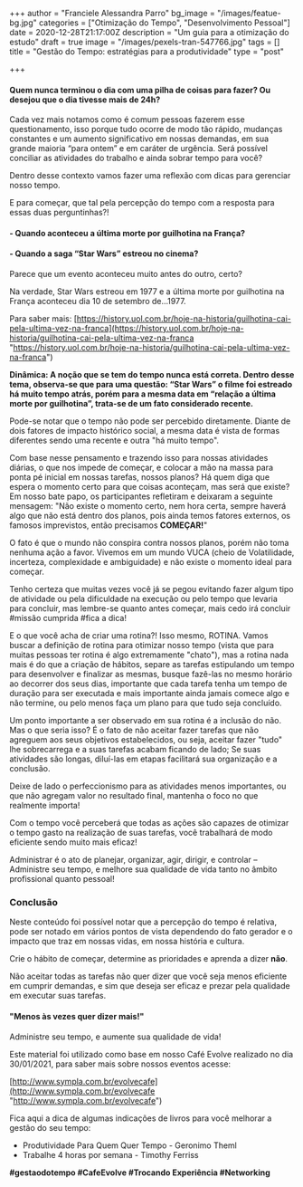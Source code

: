 +++
author = "Franciele Alessandra Parro"
bg_image = "/images/featue-bg.jpg"
categories = ["Otimização do Tempo", "Desenvolvimento Pessoal"]
date = 2020-12-28T21:17:00Z
description = "Um guia para a otimização do estudo"
draft = true
image = "/images/pexels-tran-547766.jpg"
tags = []
title = "Gestão do Tempo: estratégias para a produtividade"
type = "post"

+++
#### Quem nunca terminou o dia com uma pilha de coisas para fazer? Ou desejou que o dia tivesse mais de 24h?

Cada vez mais notamos como é comum pessoas fazerem esse questionamento, isso porque tudo ocorre de modo tão rápido, mudanças constantes e um aumento significativo em nossas demandas, em sua grande maioria “para ontem” e em caráter de urgência. Será possível conciliar as atividades do trabalho e ainda sobrar tempo para você?

Dentro desse contexto vamos fazer uma reflexão com dicas para gerenciar nosso tempo.

E para começar, que tal pela percepção do tempo com a resposta para essas duas perguntinhas?!

#### **- Quando aconteceu a última morte por guilhotina na França?**

#### **- Quando a saga “Star Wars” estreou no cinema?**

Parece que um evento aconteceu muito antes do outro, certo?

Na verdade, Star Wars estreou em 1977 e a última morte por guilhotina na França aconteceu dia 10 de setembro de…1977.

Para saber mais: [https://history.uol.com.br/hoje-na-historia/guilhotina-cai-pela-ultima-vez-na-franca](https://history.uol.com.br/hoje-na-historia/guilhotina-cai-pela-ultima-vez-na-franca "https://history.uol.com.br/hoje-na-historia/guilhotina-cai-pela-ultima-vez-na-franca")

  
**Dinâmica: A noção que se tem do tempo nunca está correta. Dentro desse tema, observa-se que para uma questão: “Star Wars” o filme foi estreado há muito tempo atrás, porém para a mesma data em “relação a última morte por guilhotina”, trata-se de um fato considerado recente.**

Pode-se notar que o tempo não pode ser percebido diretamente. Diante de dois fatores de impacto histórico social, a mesma data é vista de formas diferentes sendo uma recente e outra "há muito tempo".

Com base nesse pensamento e trazendo isso para nossas atividades diárias, o que nos impede de começar, e colocar a mão na massa para ponta pé inicial em nossas tarefas, nossos planos? Há quem diga que espera o momento certo para que coisas aconteçam, mas será que existe? Em nosso bate papo, os participantes refletiram e deixaram a seguinte mensagem: "Não existe o momento certo, nem hora certa, sempre haverá algo que não está dentro dos planos, pois ainda temos fatores externos, os famosos imprevistos, então precisamos **COMEÇAR!**"

O fato é que o mundo não conspira contra nossos planos, porém não toma nenhuma ação a favor. Vivemos em um mundo VUCA (cheio de Volatilidade, incerteza, complexidade e ambiguidade) e não existe o momento ideal para começar.

Tenho certeza que muitas vezes você já se pegou evitando fazer algum tipo de atividade ou pela dificuldade na execução ou pelo tempo que levaria para concluir, mas lembre-se quanto antes começar, mais cedo irá concluir #missão cumprida #fica a dica!

E o que você acha de criar uma rotina?! Isso mesmo, ROTINA. Vamos buscar a definição de rotina para otimizar nosso tempo (vista que para muitas pessoas ter rotina é algo extremamente "chato"), mas a rotina nada mais é do que a criação de hábitos, separe as tarefas estipulando um tempo para desenvolver e finalizar as mesmas, busque fazê-las no mesmo horário ao decorrer dos seus dias, importante que cada tarefa tenha um tempo de duração para ser executada e mais importante ainda jamais comece algo e não termine, ou pelo menos faça um plano para que tudo seja concluído.

Um ponto importante a ser observado em sua rotina é a inclusão do não. Mas o que seria isso? É o fato de não aceitar fazer tarefas que não agreguem aos seus objetivos estabelecidos, ou seja, aceitar fazer "tudo" lhe sobrecarrega e a suas tarefas acabam ficando de lado; Se suas atividades são longas, diluí-las em etapas facilitará sua organização e a conclusão.

Deixe de lado o perfeccionismo para as atividades menos importantes, ou que não agregam valor no resultado final, mantenha o foco no que realmente importa!

Com o tempo você perceberá que todas as ações são capazes de otimizar o tempo gasto na realização de suas tarefas, você trabalhará de modo eficiente sendo muito mais eficaz!

Administrar é o ato de planejar, organizar, agir, dirigir, e controlar – Administre seu tempo, e melhore sua qualidade de vida tanto no âmbito profissional quanto pessoal!

### **Conclusão**

Neste conteúdo foi possível notar que a percepção do tempo é relativa, pode ser notado em vários pontos de vista dependendo do fato gerador e o impacto que traz em nossas vidas, em nossa história e cultura.

Crie o hábito de começar, determine as prioridades e aprenda a dizer **não**.

Não aceitar todas as tarefas não quer dizer que você seja menos eficiente em cumprir demandas, e sim que deseja ser eficaz e prezar pela qualidade em executar suas tarefas.

#### "Menos às vezes quer dizer mais!"

Administre seu tempo, e aumente sua qualidade de vida!

Este material foi utilizado como base em nosso Café Evolve realizado no dia 30/01/2021, para saber mais sobre nossos eventos acesse:

[http://www.sympla.com.br/evolvecafe](http://www.sympla.com.br/evolvecafe "http://www.sympla.com.br/evolvecafe")

Fica aqui a dica de algumas indicações de livros para você melhorar a gestão do seu tempo:

* Produtividade Para Quem Quer Tempo - Geronimo Theml
* Trabalhe 4 horas por semana - Timothy Ferriss

**#gestaodotempo #CafeEvolve #Trocando Experiência #Networking**